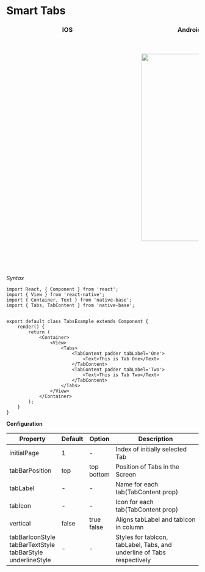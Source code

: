 # Smart Tabs


<table>
  <thead>
    <tr style="border-style: hidden">
      <th style="border-style: hidden; padding-right: 34px;">IOS</th>
      <th style="padding-right: 140px;">Android</th>
    </tr>
  </thead>
  <thead>
    <tr style="border-style: hidden">
      <th style="border-style: hidden"><div style="background: url(../assets/iphone.png) no-repeat; padding: 63px 20px 100px 18px; width: 292px"><img src="{{('../assets/ios/components/tabs.gif')}}" alt="" /></div></th>
      <th><div style="background: url(../assets/android.png) no-repeat; padding: 45px 118px 68px 0px; background-size: 292px 576px;"><img height="490" width="266" src="{{('../assets/android/components/tabs.gif')}}" alt="" /></div></th>
    </tr>
  </thead>
</table>

*Syntax*

<pre class="line-numbers"><code class="language-jsx">import React, { Component } from 'react';
import { View } from 'react-native';
import { Container, Text } from 'native-base';
import { Tabs, TabContent } from 'native-base';

​
export default class TabsExample extends Component {
    render() {
        return (
            &lt;Container>
                &lt;View>
                    &lt;Tabs>
                        &lt;TabContent padder tabLabel='One'>
                            &lt;Text>This is Tab One&lt;/Text>
                        &lt;/TabContent>
                        &lt;TabContent padder tabLabel='Two'>
                            &lt;Text>This is Tab Two&lt;/Text>
                        &lt;/TabContent>
                    &lt;/Tabs>
                &lt;/View>
            &lt;/Container>
        );
    }
}</code></pre>


**Configuration**
<table class="table table-bordered">
        <thead>
            <tr>
                <th>Property</th>
                <th>Default</th>
                <th>Option</th>
                <th width="50%">Description</th>
            </tr>
        </thead>
        <tbody>
            <tr>
                <td>initialPage</td>
                <td> 1 </td>
                <td> - </td>
                <td>Index of initially selected Tab</td>
            </tr>
            <tr>
                <td>tabBarPosition</td>
                <td> top </td>
                <td>
                  top<br />
                  bottom
                </td>
                <td>Position of Tabs in the Screen</td>
            </tr>
            <tr>
                <td>tabLabel</td>
                <td> - </td>
                <td> - </td>
                <td>Name for each tab(TabContent prop)</td>
            </tr>
            <tr>
                <td>tabIcon</td>
                <td> - </td>
                <td> - </td>
                <td>Icon for each tab(TabContent prop)</td>
            </tr>
            <tr>
                <td>vertical</td>
                <td> false </td>
                <td>
                  true<br />
                  false
                </td>
                <td>Aligns tabLabel and tabIcon in column</td>
            </tr>
            <tr>
                <td>
                  tabBarIconStyle<br />
                  tabBarTextStyle<br />
                  tabBarStyle<br />
                  underlineStyle<br />
                </td>
                <td> - </td>
                <td> - </td>
                <td>Styles for tabIcon, tabLabel, Tabs, and underline of Tabs respectively</td>
            </tr>
        </tbody>
    </table>
